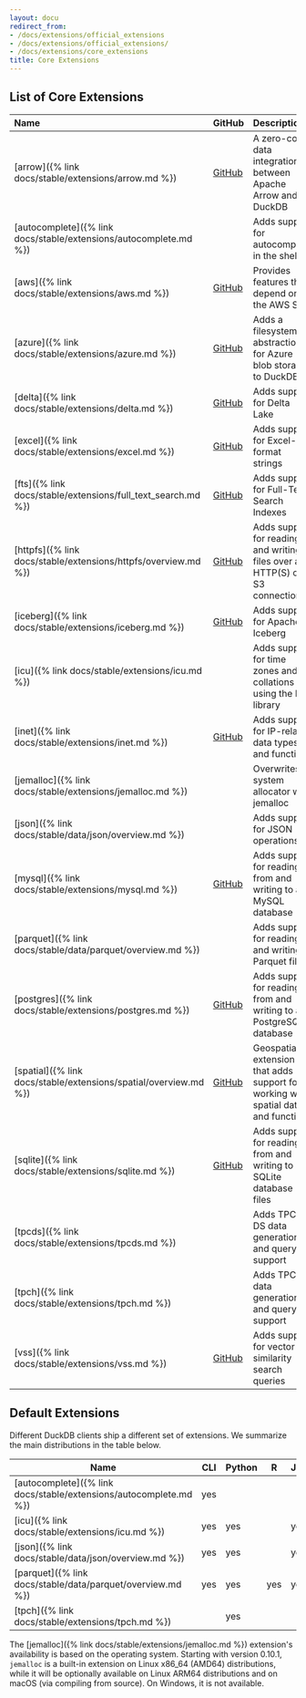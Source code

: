 ```yaml
---
layout: docu
redirect_from:
- /docs/extensions/official_extensions
- /docs/extensions/official_extensions/
- /docs/extensions/core_extensions
title: Core Extensions
---
```


## List of Core Extensions

| Name                                                              | GitHub                                                                          | Description                                                                        | Autoloadable | Aliases                 |
| :---------------------------------------------------------------- | ------------------------------------------------------------------------------- | :--------------------------------------------------------------------------------- | :----------- | :---------------------- |
| [arrow]({% link docs/stable/extensions/arrow.md %})               | [<span class="github">GitHub</span>](https://github.com/duckdb/arrow)           | A zero-copy data integration between Apache Arrow and DuckDB                       | no           |                         |
| [autocomplete]({% link docs/stable/extensions/autocomplete.md %}) |                                                                                 | Adds support for autocomplete in the shell                                         | yes          |                         |
| [aws]({% link docs/stable/extensions/aws.md %})                   | [<span class="github">GitHub</span>](https://github.com/duckdb/duckdb-aws)      | Provides features that depend on the AWS SDK                                       | yes          |                         |
| [azure]({% link docs/stable/extensions/azure.md %})               | [<span class="github">GitHub</span>](https://github.com/duckdb/duckdb-azure)    | Adds a filesystem abstraction for Azure blob storage to DuckDB                     | yes          |                         |
| [delta]({% link docs/stable/extensions/delta.md %})               | [<span class="github">GitHub</span>](https://github.com/duckdb/duckdb-delta)    | Adds support for Delta Lake                                                        | yes          |                         |
| [excel]({% link docs/stable/extensions/excel.md %})               | [<span class="github">GitHub</span>](https://github.com/duckdb/duckdb-excel)    | Adds support for Excel-like format strings                                         | yes          |                         |
| [fts]({% link docs/stable/extensions/full_text_search.md %})      | [<span class="github">GitHub</span>](https://github.com/duckdb/duckdb-fts)      | Adds support for Full-Text Search Indexes                                          | yes          |                         |
| [httpfs]({% link docs/stable/extensions/httpfs/overview.md %})    | [<span class="github">GitHub</span>](https://github.com/duckdb/duckdb-httpfs)   | Adds support for reading and writing files over an HTTP(S) or S3 connection        | yes          | http, https, s3         |
| [iceberg]({% link docs/stable/extensions/iceberg.md %})           | [<span class="github">GitHub</span>](https://github.com/duckdb/duckdb-iceberg)  | Adds support for Apache Iceberg                                                    | no           |                         |
| [icu]({% link docs/stable/extensions/icu.md %})                   |                                                                                 | Adds support for time zones and collations using the ICU library                   | yes          |                         |
| [inet]({% link docs/stable/extensions/inet.md %})                 | [<span class="github">GitHub</span>](https://github.com/duckdb/duckdb-inet)     | Adds support for IP-related data types and functions                               | yes          |                         |
| [jemalloc]({% link docs/stable/extensions/jemalloc.md %})         |                                                                                 | Overwrites system allocator with jemalloc                                          | no           |                         |
| [json]({% link docs/stable/data/json/overview.md %})              |                                                                                 | Adds support for JSON operations                                                   | yes          |                         |
| [mysql]({% link docs/stable/extensions/mysql.md %})               | [<span class="github">GitHub</span>](https://github.com/duckdb/duckdb-mysql)    | Adds support for reading from and writing to a MySQL database                      | no           | mysql_scanner           |
| [parquet]({% link docs/stable/data/parquet/overview.md %})        |                                                                                 | Adds support for reading and writing Parquet files                                 | (built-in)   |                         |
| [postgres]({% link docs/stable/extensions/postgres.md %})         | [<span class="github">GitHub</span>](https://github.com/duckdb/duckdb-postgres) | Adds support for reading from and writing to a PostgreSQL database                 | yes          | postgres_scanner        |
| [spatial]({% link docs/stable/extensions/spatial/overview.md %})  | [<span class="github">GitHub</span>](https://github.com/duckdb/duckdb-spatial)  | Geospatial extension that adds support for working with spatial data and functions | no           |                         |
| [sqlite]({% link docs/stable/extensions/sqlite.md %})             | [<span class="github">GitHub</span>](https://github.com/duckdb/duckdb-sqlite)   | Adds support for reading from and writing to SQLite database files                 | yes          | sqlite_scanner, sqlite3 |
| [tpcds]({% link docs/stable/extensions/tpcds.md %})               |                                                                                 | Adds TPC-DS data generation and query support                                      | yes          |                         |
| [tpch]({% link docs/stable/extensions/tpch.md %})                 |                                                                                 | Adds TPC-H data generation and query support                                       | yes          |                         |
| [vss]({% link docs/stable/extensions/vss.md %})                   | [<span class="github">GitHub</span>](https://github.com/duckdb/duckdb-vss)      | Adds support for vector similarity search queries                                  | no           |                         |

## Default Extensions

Different DuckDB clients ship a different set of extensions.
We summarize the main distributions in the table below.

| Name                                                              | CLI | Python | R   | Java | Node.js |
| ----------------------------------------------------------------- | --- | ------ | --- | ---- | ------- |
| [autocomplete]({% link docs/stable/extensions/autocomplete.md %}) | yes |        |     |      |         |
| [icu]({% link docs/stable/extensions/icu.md %})                   | yes | yes    |     | yes  | yes     |
| [json]({% link docs/stable/data/json/overview.md %})              | yes | yes    |     | yes  | yes     |
| [parquet]({% link docs/stable/data/parquet/overview.md %})        | yes | yes    | yes | yes  | yes     |
| [tpch]({% link docs/stable/extensions/tpch.md %})                 |     | yes    |     |      |         |

The [jemalloc]({% link docs/stable/extensions/jemalloc.md %}) extension's availability is based on the operating system.
Starting with version 0.10.1, `jemalloc` is a built-in extension on Linux x86_64 (AMD64) distributions, while it will be optionally available on Linux ARM64 distributions and on macOS (via compiling from source).
On Windows, it is not available.
